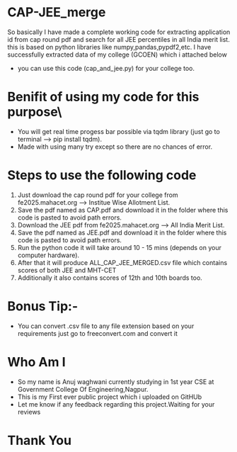 # CAP-JEE_merge
So basically I have made a complete working code for extracting application id from cap round pdf and search for all JEE percentiles in all India merit list. this is based on python libraries like numpy,pandas,pypdf2,etc. I have successfully extracted data of my college (GCOEN) which i attached below
- you can use this code (cap_and_jee.py) for your college too.
# Benifit of using my code for this purpose\
  - You will get real time progess bar possible via tqdm library (just go to terminal --> pip install tqdm).
  - Made with using many try except so there are no chances of error.
  # Steps to use the following code
 1. Just download the cap round pdf for your college from fe2025.mahacet.org --> Institue Wise Allotment List.
 2. Save the pdf named as CAP.pdf and download it in the folder where this code is pasted to avoid path errors.
 3. Download the JEE pdf from fe2025.mahacet.org --> All India Merit List.
 4. Save the pdf named as JEE.pdf and download it in the folder where this code is pasted to avoid path errors.
 5. Run the python code it will take around 10 - 15 mins (depends on your computer hardware).
 6. After that it will produce ALL_CAP_JEE_MERGED.csv file which contains scores of both JEE and MHT-CET
 7. Additionally it also contains scores of 12th and 10th boards too.

# Bonus Tip:-
  - You can convert .csv file to any file extension based on your requirements just go to freeconvert.com and convert it

# Who Am I
- So my name is Anuj waghwani currently studying in 1st year CSE at Government College Of Engineering,Nagpur.
- This is my First ever public project which i uploaded on GitHUb
- Let me know if any feedback regarding this project.Waiting for your reviews
# Thank You
